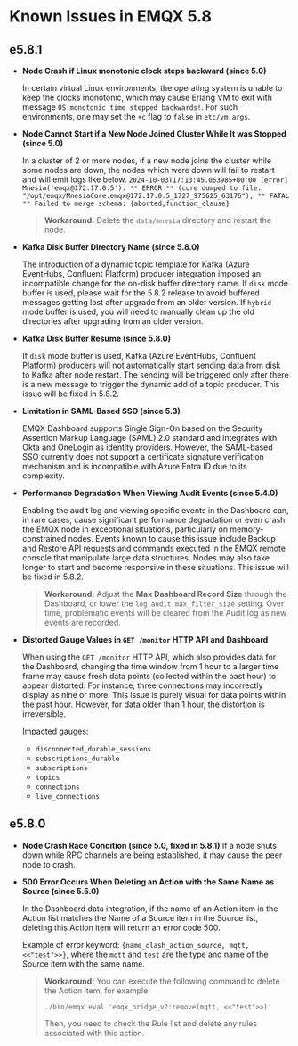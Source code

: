 # Known Issues in EMQX 5.8

## e5.8.1

- **Node Crash if Linux monotonic clock steps backward (since 5.0)**

  In certain virtual Linux environments, the operating system is unable to keep the clocks monotonic,
  which may cause Erlang VM to exit with message `OS monotonic time stepped backwards!`.
  For such environments, one may set the `+c` flag to `false` in `etc/vm.args`.

- **Node Cannot Start if a New Node Joined Cluster While It was Stopped (since 5.0)**

  In a cluster of 2 or more nodes, if a new node joins the cluster while some nodes are down, the nodes which were down will fail to restart and will emit logs like below.
  `2024-10-03T17:13:45.063985+00:00 [error] Mnesia('emqx@172.17.0.5'): ** ERROR ** (core dumped to file: "/opt/emqx/MnesiaCore.emqx@172.17.0.5_1727_975625_63176"), ** FATAL ** Failed to merge schema: {aborted,function_clause}`

  > **Workaround:**
  > Delete the `data/mnesia` directory and restart the node.

  <!-- https://emqx.atlassian.net/browse/EMQX-12290 -->

- **Kafka Disk Buffer Directory Name (since 5.8.0)**

  The introduction of a dynamic topic template for Kafka (Azure EventHubs, Confluent Platform) producer integration imposed an incompatible change for the on-disk buffer directory name.
  If `disk` mode buffer is used, please wait for the 5.8.2 release to avoid buffered messages getting lost after upgrade from an older version.
  If `hybrid` mode buffer is used, you will need to manually clean up the old directories after upgrading from an older version.

  <!-- https://emqx.atlassian.net/browse/EMQX-13248 -->

- **Kafka Disk Buffer Resume (since 5.8.0)**

  If `disk` mode buffer is used, Kafka (Azure EventHubs, Confluent Platform) producers will not automatically start sending data from disk to Kafka after node restart. The sending will be triggered only after there is a new message to trigger the dynamic add of a topic producer.
  This issue will be fixed in 5.8.2.

  <!-- https://emqx.atlassian.net/browse/EMQX-13242 -->

- **Limitation in SAML-Based SSO (since 5.3)**

  EMQX Dashboard supports Single Sign-On based on the Security Assertion Markup Language (SAML) 2.0 standard and integrates with Okta and OneLogin as identity providers. However, the SAML-based SSO currently does not support a certificate signature verification mechanism and is incompatible with Azure Entra ID due to its complexity.

- **Performance Degradation When Viewing Audit Events (since 5.4.0)**

  Enabling the audit log and viewing specific events in the Dashboard can, in rare cases, cause significant performance degradation or even crash the EMQX node in exceptional situations, particularly on memory-constrained nodes. Events known to cause this issue include Backup and Restore API requests and commands executed in the EMQX remote console that manipulate large data structures. Nodes may also take longer to start and become responsive in these situations.
  This issue will be fixed in 5.8.2.

  > **Workaround:**
  > Adjust the **Max Dashboard Record Size** through the Dashboard, or lower the `log.audit.max_filter_size` setting. Over time, problematic events will be cleared from the Audit log as new events are recorded.

- **Distorted Gauge Values in `GET /monitor` HTTP API and Dashboard**

  When using the `GET /monitor` HTTP API, which also provides data for the Dashboard, changing the time window from 1 hour to a larger time frame may cause fresh data points (collected within the past hour) to appear distorted.  For instance, three connections may incorrectly display as nine or more. This issue is purely visual for data points within the past hour. However, for data older than 1 hour, the distortion is irreversible.

  Impacted gauges:

  - `disconnected_durable_sessions`
  - `subscriptions_durable`
  - `subscriptions`
  - `topics`
  - `connections`
  - `live_connections`


## e5.8.0

- **Node Crash Race Condition (since 5.0, fixed in 5.8.1)**
  If a node shuts down while RPC channels are being established, it may cause the peer node to crash.

- **500 Error Occurs When Deleting an Action with the Same Name as Source (since 5.5.0)**

  In the Dashboard data integration, if the name of an Action item in the Action list matches the Name of a Source item in the Source list, deleting this Action item will return an error code 500.

  Example of error keyword: `{name_clash_action_source, mqtt, <<"test">>}`, where the `mqtt` and `test` are the type and name of the Source item with the same name.

  >**Workaround:** You can execute the following command to delete the Action item, for example:
  >
  >```
  >./bin/emqx eval 'emqx_bridge_v2:remove(mqtt, <<"test">>)'
  >```
  >Then, you need to check the Rule list and delete any rules associated with this action.
